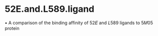 # 52E.and.L589.ligand
 •	A comparison of the binding affinity of 52𝐸 and 𝐿589 ligands to 5𝑀05 protein
